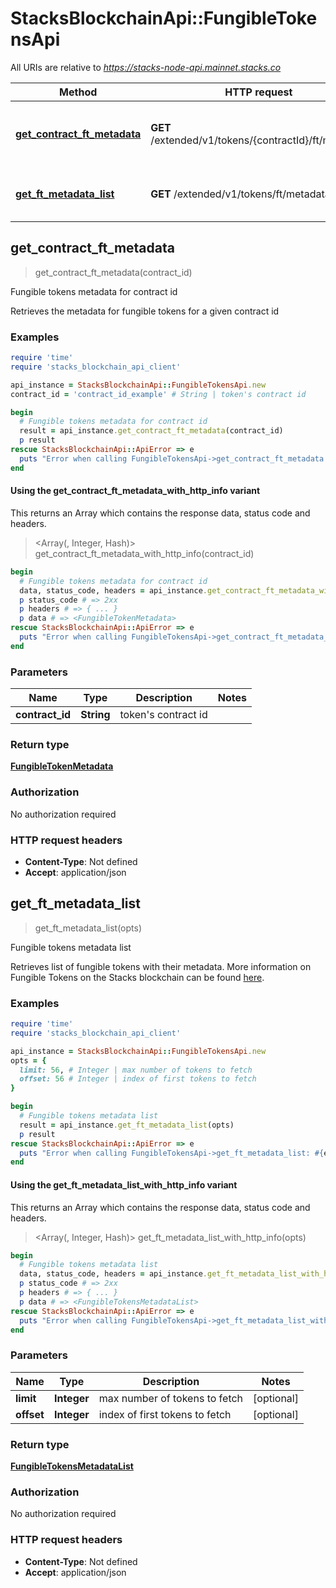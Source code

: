 # StacksBlockchainApi::FungibleTokensApi

All URIs are relative to *https://stacks-node-api.mainnet.stacks.co*

| Method | HTTP request | Description |
| ------ | ------------ | ----------- |
| [**get_contract_ft_metadata**](FungibleTokensApi.md#get_contract_ft_metadata) | **GET** /extended/v1/tokens/{contractId}/ft/metadata | Fungible tokens metadata for contract id |
| [**get_ft_metadata_list**](FungibleTokensApi.md#get_ft_metadata_list) | **GET** /extended/v1/tokens/ft/metadata | Fungible tokens metadata list |


## get_contract_ft_metadata

> <FungibleTokenMetadata> get_contract_ft_metadata(contract_id)

Fungible tokens metadata for contract id

Retrieves the metadata for fungible tokens for a given contract id

### Examples

```ruby
require 'time'
require 'stacks_blockchain_api_client'

api_instance = StacksBlockchainApi::FungibleTokensApi.new
contract_id = 'contract_id_example' # String | token's contract id

begin
  # Fungible tokens metadata for contract id
  result = api_instance.get_contract_ft_metadata(contract_id)
  p result
rescue StacksBlockchainApi::ApiError => e
  puts "Error when calling FungibleTokensApi->get_contract_ft_metadata: #{e}"
end
```

#### Using the get_contract_ft_metadata_with_http_info variant

This returns an Array which contains the response data, status code and headers.

> <Array(<FungibleTokenMetadata>, Integer, Hash)> get_contract_ft_metadata_with_http_info(contract_id)

```ruby
begin
  # Fungible tokens metadata for contract id
  data, status_code, headers = api_instance.get_contract_ft_metadata_with_http_info(contract_id)
  p status_code # => 2xx
  p headers # => { ... }
  p data # => <FungibleTokenMetadata>
rescue StacksBlockchainApi::ApiError => e
  puts "Error when calling FungibleTokensApi->get_contract_ft_metadata_with_http_info: #{e}"
end
```

### Parameters

| Name | Type | Description | Notes |
| ---- | ---- | ----------- | ----- |
| **contract_id** | **String** | token&#39;s contract id |  |

### Return type

[**FungibleTokenMetadata**](FungibleTokenMetadata.md)

### Authorization

No authorization required

### HTTP request headers

- **Content-Type**: Not defined
- **Accept**: application/json


## get_ft_metadata_list

> <FungibleTokensMetadataList> get_ft_metadata_list(opts)

Fungible tokens metadata list

Retrieves list of fungible tokens with their metadata. More information on Fungible Tokens on the Stacks blockchain can be found [here](https://docs.stacks.co/write-smart-contracts/tokens#fungible-tokens).

### Examples

```ruby
require 'time'
require 'stacks_blockchain_api_client'

api_instance = StacksBlockchainApi::FungibleTokensApi.new
opts = {
  limit: 56, # Integer | max number of tokens to fetch
  offset: 56 # Integer | index of first tokens to fetch
}

begin
  # Fungible tokens metadata list
  result = api_instance.get_ft_metadata_list(opts)
  p result
rescue StacksBlockchainApi::ApiError => e
  puts "Error when calling FungibleTokensApi->get_ft_metadata_list: #{e}"
end
```

#### Using the get_ft_metadata_list_with_http_info variant

This returns an Array which contains the response data, status code and headers.

> <Array(<FungibleTokensMetadataList>, Integer, Hash)> get_ft_metadata_list_with_http_info(opts)

```ruby
begin
  # Fungible tokens metadata list
  data, status_code, headers = api_instance.get_ft_metadata_list_with_http_info(opts)
  p status_code # => 2xx
  p headers # => { ... }
  p data # => <FungibleTokensMetadataList>
rescue StacksBlockchainApi::ApiError => e
  puts "Error when calling FungibleTokensApi->get_ft_metadata_list_with_http_info: #{e}"
end
```

### Parameters

| Name | Type | Description | Notes |
| ---- | ---- | ----------- | ----- |
| **limit** | **Integer** | max number of tokens to fetch | [optional] |
| **offset** | **Integer** | index of first tokens to fetch | [optional] |

### Return type

[**FungibleTokensMetadataList**](FungibleTokensMetadataList.md)

### Authorization

No authorization required

### HTTP request headers

- **Content-Type**: Not defined
- **Accept**: application/json

